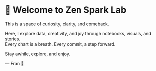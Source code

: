 # 🌸 Welcome to Zen Spark Lab

This is a space of curiosity, clarity, and comeback.

Here, I explore data, creativity, and joy through notebooks, visuals, and stories.  
Every chart is a breath. Every commit, a step forward.

Stay awhile, explore, and enjoy.

— Fran 💜
